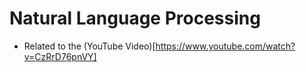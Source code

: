# Natural Language Processing
- Related to the (YouTube Video)[https://www.youtube.com/watch?v=CzRrD76pnVY]
